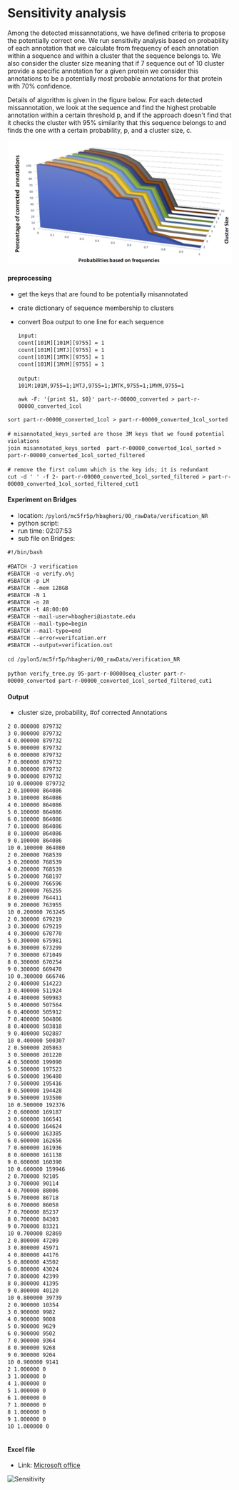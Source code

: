 # Sensitivity analysis
Among the detected missannotations, we have defined criteria to  propose the potentially correct one. We run sensitivity analysis based on probability of each annotation that we calculate from frequency of each annotation within a sequence and within a cluster that the sequence belongs to. We also consider the cluster size meaning that if 7 sequence out of 10 cluster provide a specific annotation for a given protein we consider this annotations to be a potentially most probable annotations for that protein with 70% confidence.

Details of algorithm is given in the figure below. For each detected missannotation, we look at the sequence and find the highest probable annotation within a certain threshold p, and if the approach doesn't find that it checks the cluster with 95% similarity that this sequence belongs to and finds the one with a certain probability, p,  and a cluster size, c.

![sensitivity algorithm](sensetivity3.png)

#### preprocessing

* get the keys that are found to be potentially misannotated

* crate dictionary of sequence membership to clusters

* convert Boa output to one line for each sequence

  ```
  input:
  count[101M][101M][9755] = 1
  count[101M][1MTJ][9755] = 1
  count[101M][1MTK][9755] = 1
  count[101M][1MYM][9755] = 1

  output:
  101M:101M,9755=1;1MTJ,9755=1;1MTK,9755=1;1MYM,9755=1
  ```

  ```
  awk -F: '{print $1, $0}' part-r-00000_converted > part-r-00000_converted_1col

  ```

```
sort part-r-00000_converted_1col > part-r-00000_converted_1col_sorted

# misannotated_keys_sorted are those 3M keys that we found potential violations
join misannotated_keys_sorted  part-r-00000_converted_1col_sorted > part-r-00000_converted_1col_sorted_filtered

# remove the first column which is the key ids; it is redundant
cut -d ' ' -f 2- part-r-00000_converted_1col_sorted_filtered > part-r-00000_converted_1col_sorted_filtered_cut1
```


#### Experiment on Bridges
* location: ```/pylon5/mc5fr5p/hbagheri/00_rawData/verification_NR```
* python script: ``` ```
* run time:    02:07:53
* sub file on Bridges:

```
#!/bin/bash

#BATCH -J verification
#SBATCH -o verify.o%j
#SBATCH -p LM
#SBATCH --mem 128GB
#SBATCH -N 1
#SBATCH -n 28
#SBATCH -t 48:00:00
#SBATCH --mail-user=hbagheri@iastate.edu
#SBATCH --mail-type=begin
#SBATCH --mail-type=end
#SBATCH --error=verifcation.err
#SBATCH --output=verification.out

cd /pylon5/mc5fr5p/hbagheri/00_rawData/verification_NR

python verify_tree.py 95-part-r-00000seq_cluster part-r-00000_converted part-r-00000_converted_1col_sorted_filtered_cut1

```

#### Output
* cluster size, probability, #of corrected Annotations

```
2 0.000000 879732
3 0.000000 879732
4 0.000000 879732
5 0.000000 879732
6 0.000000 879732
7 0.000000 879732
8 0.000000 879732
9 0.000000 879732
10 0.000000 879732
2 0.100000 864086
3 0.100000 864086
4 0.100000 864086
5 0.100000 864086
6 0.100000 864086
7 0.100000 864086
8 0.100000 864086
9 0.100000 864086
10 0.100000 864080
2 0.200000 768539
3 0.200000 768539
4 0.200000 768539
5 0.200000 768197
6 0.200000 766596
7 0.200000 765255
8 0.200000 764411
9 0.200000 763955
10 0.200000 763245
2 0.300000 679219
3 0.300000 679219
4 0.300000 678770
5 0.300000 675981
6 0.300000 673299
7 0.300000 671049
8 0.300000 670254
9 0.300000 669470
10 0.300000 666746
2 0.400000 514223
3 0.400000 511924
4 0.400000 509983
5 0.400000 507564
6 0.400000 505912
7 0.400000 504806
8 0.400000 503818
9 0.400000 502887
10 0.400000 500307
2 0.500000 205863
3 0.500000 201220
4 0.500000 199090
5 0.500000 197523
6 0.500000 196480
7 0.500000 195416
8 0.500000 194428
9 0.500000 193500
10 0.500000 192376
2 0.600000 169187
3 0.600000 166541
4 0.600000 164624
5 0.600000 163385
6 0.600000 162656
7 0.600000 161936
8 0.600000 161138
9 0.600000 160390
10 0.600000 159946
2 0.700000 92105
3 0.700000 90114
4 0.700000 88006
5 0.700000 86718
6 0.700000 86058
7 0.700000 85237
8 0.700000 84303
9 0.700000 83321
10 0.700000 82869
2 0.800000 47209
3 0.800000 45971
4 0.800000 44176
5 0.800000 43502
6 0.800000 43024
7 0.800000 42399
8 0.800000 41395
9 0.800000 40120
10 0.800000 39739
2 0.900000 10354
3 0.900000 9982
4 0.900000 9808
5 0.900000 9629
6 0.900000 9502
7 0.900000 9364
8 0.900000 9268
9 0.900000 9204
10 0.900000 9141
2 1.000000 0
3 1.000000 0
4 1.000000 0
5 1.000000 0
6 1.000000 0
7 1.000000 0
8 1.000000 0
9 1.000000 0
10 1.000000 0


```

#### Excel file
* Link: [Microsoft office]()

![Sensitivity](images/sensitivity100k.png)
